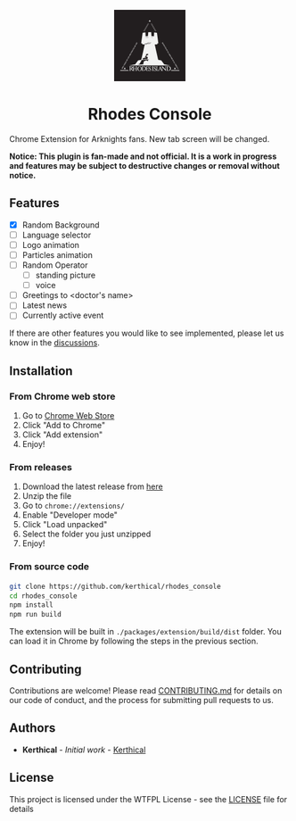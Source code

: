 <p align="center">
  <picture>
    <img src="packages/extension/icon.png" height="128">
  </picture>
  <h1 align="center">Rhodes Console</h1>
</p>

Chrome Extension for Arknights fans. New tab screen will be changed.

**Notice: This plugin is fan-made and not official. It is a work in progress and features may be subject to destructive changes
or removal without notice.**

## Features

- [x] Random Background
- [ ] Language selector
- [ ] Logo animation
- [ ] Particles animation
- [ ] Random Operator
    - [ ] standing picture
    - [ ] voice
- [ ] Greetings to <doctor's name>
- [ ] Latest news
- [ ] Currently active event

If there are other features you would like to see implemented, please let us know in
the [discussions](https://github.com/kerthical/rhodes_console/discussions).

## Installation

### From Chrome web store

1. Go to [Chrome Web Store](https://chrome.google.com/webstore/detail/todo)
2. Click "Add to Chrome"
3. Click "Add extension"
4. Enjoy!

### From releases

1. Download the latest release from [here](https://github.com/kerthical/rhodes_console/releases/latest)
2. Unzip the file
3. Go to `chrome://extensions/`
4. Enable "Developer mode"
5. Click "Load unpacked"
6. Select the folder you just unzipped
7. Enjoy!

### From source code

```bash
git clone https://github.com/kerthical/rhodes_console
cd rhodes_console
npm install
npm run build
```

The extension will be built in `./packages/extension/build/dist` folder. You can load it in Chrome by following the
steps in the previous section.

## Contributing

Contributions are welcome! Please read [CONTRIBUTING.md](CONTRIBUTING.md) for details on our code of conduct, and the
process for submitting pull requests to us.

## Authors

- **Kerthical** - *Initial work* - [Kerthical](https://github.com/kerthical)

## License

This project is licensed under the WTFPL License - see the [LICENSE](LICENSE) file for details